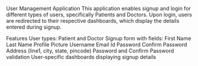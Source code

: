 User Management Application
This application enables signup and login for different types of users, specifically Patients and Doctors. Upon login, users are redirected to their respective dashboards, which display the details entered during signup.

Features
User types: Patient and Doctor
Signup form with fields:
First Name
Last Name
Profile Picture
Username
Email Id
Password
Confirm Password
Address (line1, city, state, pincode)
Password and Confirm Password validation
User-specific dashboards displaying signup details
